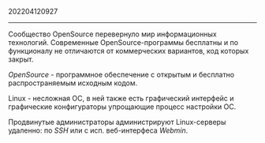 202204120927
***
Сообщество OpenSource перевернуло мир информационных технологий.
Современные OpenSource-программы бесплатны и по функционалу не отличаются от коммерческих вариантов, код которых закрыт.

*OpenSource* - программное обеспечение с открытым и бесплатно распространяемым исходным кодом.

Linux - несложная ОС, в ней также есть графический интерфейс и графические конфигураторы упрощающие процесс настройки ОС.

Продвинутые администраторы администрируют Linux-серверы удаленно: по *SSH* или с исп. веб-интерфеса *Webmin*.